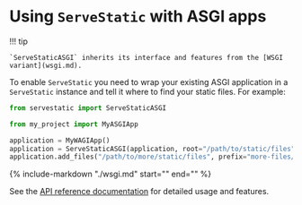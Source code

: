 # Using `ServeStatic` with ASGI apps

!!! tip

    `ServeStaticASGI` inherits its interface and features from the [WSGI variant](wsgi.md).

To enable `ServeStatic` you need to wrap your existing ASGI application in a `ServeStatic` instance and tell it where to find your static files. For example:

```python
from servestatic import ServeStaticASGI

from my_project import MyASGIApp

application = MyWAGIApp()
application = ServeStaticASGI(application, root="/path/to/static/files")
application.add_files("/path/to/more/static/files", prefix="more-files/")
```

{% include-markdown "./wsgi.md" start="<!--shared-desc-start-->" end="<!--shared-desc-end-->" %}

See the [API reference documentation](servestatic-asgi.md) for detailed usage and features.
